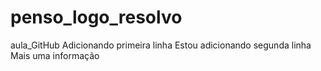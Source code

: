 # penso_logo_resolvo
aula_GitHub
Adicionando primeira linha
Estou adicionando segunda linha
Mais uma informação
